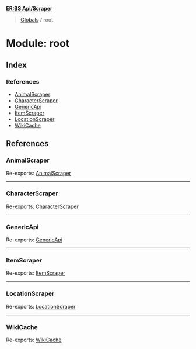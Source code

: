 **[ER:BS Api/Scraper](../README.md)**

> [Globals](../globals.md) / root

# Module: root

## Index

### References

* [AnimalScraper](root.md#animalscraper)
* [CharacterScraper](root.md#characterscraper)
* [GenericApi](root.md#genericapi)
* [ItemScraper](root.md#itemscraper)
* [LocationScraper](root.md#locationscraper)
* [WikiCache](root.md#wikicache)

## References

### AnimalScraper

Re-exports: [AnimalScraper](../classes/wikidata.animalscraper.md)

___

### CharacterScraper

Re-exports: [CharacterScraper](../classes/wikidata.characterscraper.md)

___

### GenericApi

Re-exports: [GenericApi](../classes/api.genericapi.md)

___

### ItemScraper

Re-exports: [ItemScraper](../classes/wikidata.itemscraper.md)

___

### LocationScraper

Re-exports: [LocationScraper](../classes/wikidata.locationscraper.md)

___

### WikiCache

Re-exports: [WikiCache](../classes/utils.wikicache.md)
